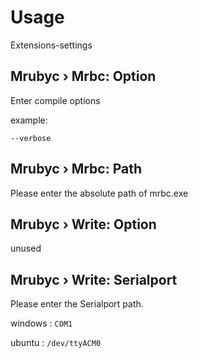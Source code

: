 # Usage
Extensions-settings

## Mrubyc › Mrbc: Option
Enter compile options

example:
```
--verbose
```

## Mrubyc › Mrbc: Path
Please enter the absolute path of mrbc.exe

## Mrubyc › Write: Option
unused

## Mrubyc › Write: Serialport
Please enter the Serialport path.

windows : `COM1`

ubuntu  : `/dev/ttyACM0`